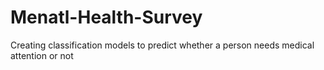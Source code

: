 # Menatl-Health-Survey
Creating classification models to predict whether a person needs medical attention or not
